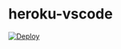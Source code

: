 # heroku-vscode

[![Deploy](https://www.herokucdn.com/deploy/button.svg)](https://heroku.com/deploy?template=https://github.com/Sammight/heroku-vscode)

